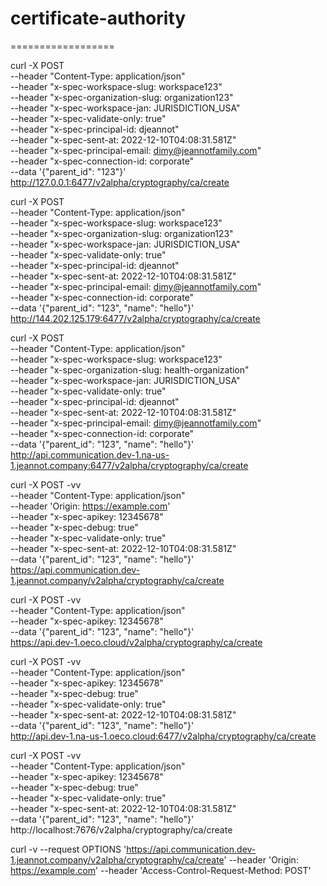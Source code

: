 # certificate-authority

==================

curl -X POST \
--header "Content-Type: application/json" \
--header "x-spec-workspace-slug: workspace123" \
--header "x-spec-organization-slug: organization123" \
--header "x-spec-workspace-jan: JURISDICTION_USA" \
--header "x-spec-validate-only: true" \
--header "x-spec-principal-id: djeannot" \
--header "x-spec-sent-at: 2022-12-10T04:08:31.581Z" \
--header "x-spec-principal-email: dimy@jeannotfamily.com" \
--header "x-spec-connection-id: corporate" \
--data '{"parent_id": "123"}' \
http://127.0.0.1:6477/v2alpha/cryptography/ca/create

curl -X POST \
--header "Content-Type: application/json" \
--header "x-spec-workspace-slug: workspace123" \
--header "x-spec-organization-slug: organization123" \
--header "x-spec-workspace-jan: JURISDICTION_USA" \
--header "x-spec-validate-only: true" \
--header "x-spec-principal-id: djeannot" \
--header "x-spec-sent-at: 2022-12-10T04:08:31.581Z" \
--header "x-spec-principal-email: dimy@jeannotfamily.com" \
--header "x-spec-connection-id: corporate" \
--data '{"parent_id": "123", "name": "hello"}' \
http://144.202.125.179:6477/v2alpha/cryptography/ca/create


curl -X POST \
--header "Content-Type: application/json" \
--header "x-spec-workspace-slug: workspace123" \
--header "x-spec-organization-slug: health-organization" \
--header "x-spec-workspace-jan: JURISDICTION_USA" \
--header "x-spec-validate-only: true" \
--header "x-spec-principal-id: djeannot" \
--header "x-spec-sent-at: 2022-12-10T04:08:31.581Z" \
--header "x-spec-principal-email: dimy@jeannotfamily.com" \
--header "x-spec-connection-id: corporate" \
--data '{"parent_id": "123", "name": "hello"}' \
http://api.communication.dev-1.na-us-1.jeannot.company:6477/v2alpha/cryptography/ca/create

curl -X POST -vv \
--header "Content-Type: application/json" \
--header 'Origin: https://example.com' \
--header "x-spec-apikey: 12345678" \
--header "x-spec-debug: true" \
--header "x-spec-validate-only: true" \
--header "x-spec-sent-at: 2022-12-10T04:08:31.581Z" \
--data '{"parent_id": "123", "name": "hello"}' \
https://api.communication.dev-1.jeannot.company/v2alpha/cryptography/ca/create

curl -X POST -vv \
--header "Content-Type: application/json" \
--header "x-spec-apikey: 12345678" \
--data '{"parent_id": "123", "name": "hello"}' \
https://api.dev-1.oeco.cloud/v2alpha/cryptography/ca/create

curl -X POST -vv \
--header "Content-Type: application/json" \
--header "x-spec-apikey: 12345678" \
--header "x-spec-debug: true" \
--header "x-spec-validate-only: true" \
--header "x-spec-sent-at: 2022-12-10T04:08:31.581Z" \
--data '{"parent_id": "123", "name": "hello"}' \
http://api.dev-1.na-us-1.oeco.cloud:6477/v2alpha/cryptography/ca/create


curl -X POST -vv \
--header "Content-Type: application/json" \
--header "x-spec-apikey: 12345678" \
--header "x-spec-debug: true" \
--header "x-spec-validate-only: true" \
--header "x-spec-sent-at: 2022-12-10T04:08:31.581Z" \
--data '{"parent_id": "123", "name": "hello"}' \
http://localhost:7676/v2alpha/cryptography/ca/create


curl -v  --request OPTIONS 'https://api.communication.dev-1.jeannot.company/v2alpha/cryptography/ca/create' --header 'Origin: https://example.com' --header 'Access-Control-Request-Method: POST'

